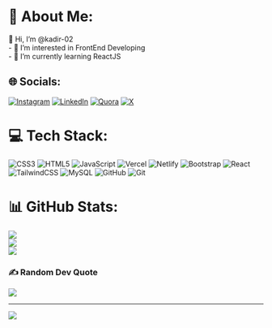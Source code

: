 # 💫 About Me:
👋 Hi, I’m @kadir-02<br>- 👀 I’m interested in FrontEnd Developing<br>- 🌱 I’m currently learning ReactJS<br>


## 🌐 Socials:
[![Instagram](https://img.shields.io/badge/Instagram-%23E4405F.svg?logo=Instagram&logoColor=white)](https://instagram.com/kadir_janaka) [![LinkedIn](https://img.shields.io/badge/LinkedIn-%230077B5.svg?logo=linkedin&logoColor=white)](https://linkedin.com/in/Kadir_Janaka) [![Quora](https://img.shields.io/badge/Quora-%23B92B27.svg?logo=Quora&logoColor=white)](https://quora.com/profile/Kadir_Janaka) [![X](https://img.shields.io/badge/X-black.svg?logo=X&logoColor=white)](https://x.com/Kadir_0410) 

# 💻 Tech Stack:
![CSS3](https://img.shields.io/badge/css3-%231572B6.svg?style=plastic&logo=css3&logoColor=white) ![HTML5](https://img.shields.io/badge/html5-%23E34F26.svg?style=plastic&logo=html5&logoColor=white) ![JavaScript](https://img.shields.io/badge/javascript-%23323330.svg?style=plastic&logo=javascript&logoColor=%23F7DF1E) ![Vercel](https://img.shields.io/badge/vercel-%23000000.svg?style=plastic&logo=vercel&logoColor=white) ![Netlify](https://img.shields.io/badge/netlify-%23000000.svg?style=plastic&logo=netlify&logoColor=#00C7B7) ![Bootstrap](https://img.shields.io/badge/bootstrap-%238511FA.svg?style=plastic&logo=bootstrap&logoColor=white) ![React](https://img.shields.io/badge/react-%2320232a.svg?style=plastic&logo=react&logoColor=%2361DAFB) ![TailwindCSS](https://img.shields.io/badge/tailwindcss-%2338B2AC.svg?style=plastic&logo=tailwind-css&logoColor=white) ![MySQL](https://img.shields.io/badge/mysql-4479A1.svg?style=plastic&logo=mysql&logoColor=white) ![GitHub](https://img.shields.io/badge/github-%23121011.svg?style=plastic&logo=github&logoColor=white) ![Git](https://img.shields.io/badge/git-%23F05033.svg?style=plastic&logo=git&logoColor=white)
# 📊 GitHub Stats:
![](https://github-readme-stats.vercel.app/api?username=kadir-02&theme=dark&hide_border=false&include_all_commits=false&count_private=false)<br/>
![](https://github-readme-streak-stats.herokuapp.com/?user=kadir-02&theme=dark&hide_border=false)<br/>
![](https://github-readme-stats.vercel.app/api/top-langs/?username=kadir-02&theme=dark&hide_border=false&include_all_commits=false&count_private=false&layout=compact)

### ✍️ Random Dev Quote
![](https://quotes-github-readme.vercel.app/api?type=horizontal&theme=radical)

---
[![](https://visitcount.itsvg.in/api?id=kadir-02&icon=0&color=0)](https://visitcount.itsvg.in)

<!-- Proudly created with GPRM ( https://gprm.itsvg.in ) -->
